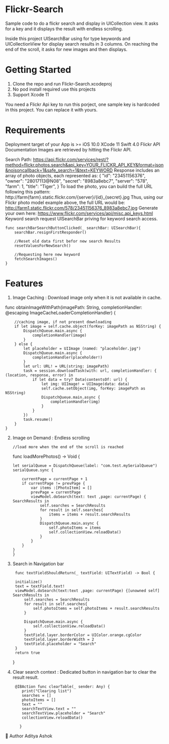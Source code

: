 # Flickr-Search

Sample code to do a flickr search and display in UICollection view. It asks for a key and it displays the result with endless scrolling.

Inside this project UISearchBar using for type keywords and UICollectionView for display search results in 3 columns. On reaching the end of the scroll, it asks for new images and then displays.

# Getting Started
1. Clone the repo and run Flickr-Search.xcodeproj
2. No pod install required use this projects
3. Support Xcode 11

You need a Flickr Api key to run this porject, one sample key is hardcoded in this project. 
You can replace it with yours. 

# Requirements
Deployment target of your App is >= iOS 10.0
XCode 11
Swift 4.0
Flickr API Documentation
Images are retrieved by hitting the Flickr API.

Search Path:
https://api.flickr.com/services/rest/?method=flickr.photos.search&api_key=YOUR_FLICKR_API_KEY&format=json&nojsoncallback=1&safe_search=1&text=KEYWORD
Response includes an array of photo objects, each represented as:
{
    "id": "23451156376",
    "owner": "28017113@N08",
    "secret": "8983a8ebc7",
    "server": "578",
    "farm": 1,
    "title": "Tiger",
}
To load the photo, you can build the full URL following this pattern:
http://farm{farm}.static.flickr.com/{server}/{id}_{secret}.jpg
Thus, using our Flickr photo model example above, the full URL would be:
http://farm1.static.flickr.com/578/23451156376_8983a8ebc7.jpg
Generate your own here:
https://www.flickr.com/services/api/misc.api_keys.html
Keyword search request
UISearchBar priving for keyword search access.

    func searchBarSearchButtonClicked(_ searchBar: UISearchBar){
        searchBar.resignFirstResponder()
        
        //Reset old data first befor new search Results
        resetValuesForNewSearch()
        
        //Requesting here new keyword
        fetchSearchImages()
    }

# Features

1. Image Caching : Download image only when it is not available in cache.

 func obtainImageWithPath(imagePath: String, completionHandler: @escaping ImageCacheLoaderCompletionHandler) {
        
        //caching image, if not present downloading
        if let image = self.cache.object(forKey: imagePath as NSString) {
            DispatchQueue.main.async {
                completionHandler(image)
            }
        } else {
            let placeholder = UIImage (named: "placeholder.jpg")
            DispatchQueue.main.async {
                completionHandler(placeholder!)
            }
            let url: URL! = URL(string: imagePath)
            task = session.downloadTask(with: url, completionHandler: { (location, response, error) in
                if let data = try? Data(contentsOf: url) {
                    let img: UIImage! = UIImage(data: data)
                    self.cache.setObject(img, forKey: imagePath as NSString)
                    DispatchQueue.main.async {
                        completionHandler(img)
                    }
                }
            })
            task.resume()
        }
    }
    
  
  
 2. Image on Demand : Endless scrolling
    
        //load more when the end of the scroll is reached
    func loadMorePhotos() -> Void {
        
        let serialQueue = DispatchQueue(label: "com.test.mySerialQueue")
        serialQueue.sync {
            
            currentPage = currentPage + 1
            if currentPage != prevPage {
                var items :[PhotoItem] = []
                prevPage = currentPage
                viewModel.doSearch(text: text ,page: currentPage) { SearchResults in
                    self.searches = SearchResults
                    for result in self.searches{
                        items = items + result.searchResults
                    }
                    DispatchQueue.main.async {
                        self.photoItems = items
                        self.collectionView.reloadData()
                    }
                }
            }
        }
        }

3. Search in Navigation bar

        func textFieldShouldReturn(_ textField: UITextField) -> Bool {
        
        initialize()
        text = textField.text!
        viewModel.doSearch(text:text ,page: currentPage) {[unowned self] SearchResults in
            self.searches = SearchResults
            for result in self.searches{
                self.photoItems = self.photoItems + result.searchResults
            }
            
            DispatchQueue.main.async {
                self.collectionView.reloadData()
            }
            textField.layer.borderColor = UIColor.orange.cgColor
            textField.layer.borderWidth = 2
            textField.placeholder = "Search"
        }
        return true
    }


4. Clear search context : Dedicated button in navigation bar to clear the result result.

        @IBAction func clearTable(_ sender: Any) {
           print("Clearing list")
           searches = []
           photoItems = []
           text = ""
           searchTextView.text = ""
           searchTextView.placeholder = "Search"
           collectionView.reloadData()
        
          }

  
👤 Author
Aditya Ashok
